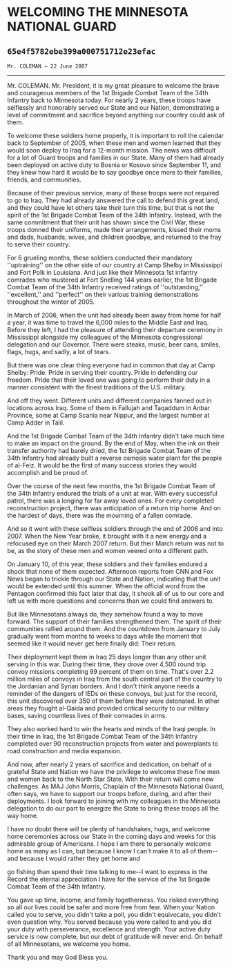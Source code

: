# WELCOMING THE MINNESOTA NATIONAL GUARD
## `65e4f5782ebe399a000751712e23efac`
`Mr. COLEMAN — 22 June 2007`

---


Mr. COLEMAN. Mr. President, it is my great pleasure to welcome the 
brave and courageous members of the 1st Brigade Combat Team of the 34th 
Infantry back to Minnesota today. For nearly 2 years, these troops have 
selflessly and honorably served our State and our Nation, demonstrating 
a level of commitment and sacrifice beyond anything our country could 
ask of them.

To welcome these soldiers home properly, it is important to roll the 
calendar back to September of 2005, when these men and women learned 
that they would soon deploy to Iraq for a 12-month mission. The news 
was difficult for a lot of Guard troops and families in our State. Many 
of them had already been deployed on active duty to Bosnia or Kosovo 
since September 11, and they knew how hard it would be to say goodbye 
once more to their families, friends, and communities.

Because of their previous service, many of these troops were not 
required to go to Iraq. They had already answered the call to defend 
this great land, and they could have let others take their turn this 
time, but that is not the spirit of the 1st Brigade Combat Team of the 
34th Infantry. Instead, with the same commitment that their unit has 
shown since the Civil War, these troops donned their uniforms, made 
their arrangements, kissed their moms and dads, husbands, wives, and 
children goodbye, and returned to the fray to serve their country.

For 6 grueling months, these soldiers conducted their mandatory 
''uptraining'' on the other side of our country at Camp Shelby in 
Mississippi and Fort Polk in Louisiana. And just like their Minnesota 
1st infantry comrades who mustered at Fort Snelling 144 years earlier, 
the 1st Brigade Combat Team of the 34th Infantry received ratings of 
''outstanding,'' ''excellent,'' and ''perfect'' on their various 
training demonstrations throughout the winter of 2005.

In March of 2006, when the unit had already been away from home for 
half a year, it was time to travel the 6,000 miles to the Middle East 
and Iraq. Before they left, I had the pleasure of attending their 
departure ceremony in Mississippi alongside my colleagues of the 
Minnesota congressional delegation and our Governor. There were steaks, 
music, beer cans, smiles, flags, hugs, and sadly, a lot of tears.

But there was one clear thing everyone had in common that day at Camp 
Shelby: Pride. Pride in serving their country. Pride in defending our 
freedom. Pride that their loved one was going to perform their duty in 
a manner consistent with the finest traditions of the U.S. military.

And off they went. Different units and different companies fanned out 
in locations across Iraq. Some of them in Fallujah and Taqaddum in 
Anbar Province, some at Camp Scania near Nippur, and the largest number 
at Camp Adder in Talil.

And the 1st Brigade Combat Team of the 34th Infantry didn't take much 
time to make an impact on the ground. By the end of May, when the ink 
on their transfer authority had barely dried, the 1st Brigade Combat 
Team of the 34th Infantry had already built a reverse osmosis water 
plant for the people of al-Feiz. It would be the first of many success 
stories they would accomplish and be proud of.

Over the course of the next few months, the 1st Brigade Combat Team 
of the 34th Infantry endured the trials of a unit at war. With every 
successful patrol, there was a longing for far away loved ones. For 
every completed reconstruction project, there was anticipation of a 
return trip home. And on the hardest of days, there was the mourning of 
a fallen comrade.

And so it went with these selfless soldiers through the end of 2006 
and into 2007. When the New Year broke, it brought with it a new energy 
and a refocused eye on their March 2007 return. But their March return 
was not to be, as the story of these men and women veered onto a 
different path.

On January 10, of this year, these soldiers and their families 
endured a shock that none of them expected. Afternoon reports from CNN 
and Fox News began to trickle through our State and Nation, indicating 
that the unit would be extended until this summer. When the official 
word from the Pentagon confirmed this fact later that day, it shook all 
of us to our core and left us with more questions and concerns than we 
could find answers to.

But like Minnesotans always do, they somehow found a way to move 
forward. The support of their families strengthened them. The spirit of 
their communities rallied around them. And the countdown from January 
to July gradually went from months to weeks to days while the moment 
that seemed like it would never get here finally did: Their return.

Their deployment kept them in Iraq 25 days longer than any other unit 
serving in this war. During their time, they drove over 4,500 round 
trip convoy missions completing 99 percent of them on time. That's over 
2.2 million miles of convoys in Iraq from the south central part of the 
country to the Jordanian and Syrian borders. And I don't think anyone 
needs a reminder of the dangers of IEDs on these convoys, but just for 
the record, this unit discovered over 350 of them before they were 
detonated. In other areas they fought al-Qaida and provided critical 
security to our military bases, saving countless lives of their 
comrades in arms.

They also worked hard to win the hearts and minds of the Iraqi 
people. In their time in Iraq, the 1st Brigade Combat Team of the 34th 
Infantry completed over 90 reconstruction projects from water and 
powerplants to road construction and media expansion.

And now, after nearly 2 years of sacrifice and dedication, on behalf 
of a grateful State and Nation we have the privilege to welcome these 
fine men and women back to the North Star State. With their return will 
come new challenges. As MAJ John Morris, Chaplain of the Minnesota 
National Guard, often says, we have to support our troops before, 
during, and after their deployments. I look forward to joining with my 
colleagues in the Minnesota delegation to do our part to energize the 
State to bring these troops all the way home.

I have no doubt there will be plenty of handshakes, hugs, and welcome 
home ceremonies across our State in the coming days and weeks for this 
admirable group of Americans. I hope I am there to personally welcome 
home as many as I can, but because I know I can't make it to all of 
them--and because I would rather they get home and


go fishing than spend their time talking to me--I want to express in 
the Record the eternal appreciation I have for the service of the 1st 
Brigade Combat Team of the 34th Infantry.

You gave up time, income, and family togetherness. You risked 
everything so all our lives could be safer and more free from fear. 
When your Nation called you to serve, you didn't take a poll, you 
didn't equivocate, you didn't even question why. You served because you 
were called to and you did your duty with perseverance, excellence and 
strength. Your active duty service is now complete, but our debt of 
gratitude will never end. On behalf of all Minnesotans, we welcome you 
home.

Thank you and may God Bless you.
